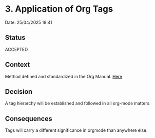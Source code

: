 # 3. Application of Org Tags

Date: 25/04/2025 18:41

## Status

ACCEPTED

## Context

Method defined and standardized in the Org Manual. [Here](https://orgmode.org/manual/Tag-Hierarchy.html)

## Decision

A tag hierarchy will be established and followed in all org-mode matters.

## Consequences

Tags will carry a different significance in orgmode than anywhere else.
